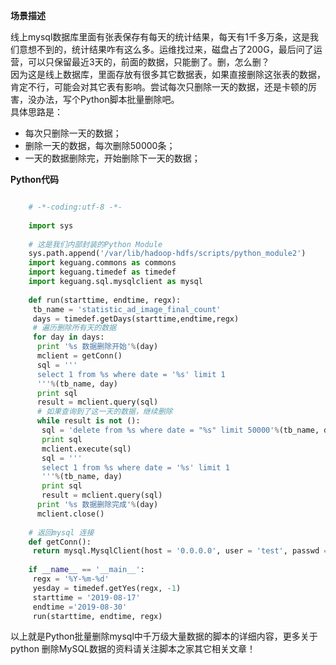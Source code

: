 **场景描述**

线上mysql数据库里面有张表保存有每天的统计结果，每天有1千多万条，这是我们意想不到的，统计结果咋有这么多。运维找过来，磁盘占了200G，最后问了运营，可以只保留最近3天的，前面的数据，只能删了。删，怎么删？  
因为这是线上数据库，里面存放有很多其它数据表，如果直接删除这张表的数据，肯定不行，可能会对其它表有影响。尝试每次只删除一天的数据，还是卡顿的厉害，没办法，写个Python脚本批量删除吧。  
具体思路是：

  * 每次只删除一天的数据； 
  * 删除一天的数据，每次删除50000条； 
  * 一天的数据删除完，开始删除下一天的数据；   

**Python代码**

```python

    # -*-coding:utf-8 -*-
    
    import sys
    
    # 这是我们内部封装的Python Module
    sys.path.append('/var/lib/hadoop-hdfs/scripts/python_module2')
    import keguang.commons as commons
    import keguang.timedef as timedef
    import keguang.sql.mysqlclient as mysql
    
    def run(starttime, endtime, regx):
     tb_name = 'statistic_ad_image_final_count'
     days = timedef.getDays(starttime,endtime,regx)
     # 遍历删除所有天的数据
     for day in days:
      print '%s 数据删除开始'%(day)
      mclient = getConn()
      sql = '''
      select 1 from %s where date = '%s' limit 1
      '''%(tb_name, day)
      print sql
      result = mclient.query(sql)
      # 如果查询到了这一天的数据，继续删除
      while result is not ():
       sql = 'delete from %s where date = "%s" limit 50000'%(tb_name, day)
       print sql
       mclient.execute(sql)
       sql = '''
       select 1 from %s where date = '%s' limit 1
       '''%(tb_name, day)
       print sql
       result = mclient.query(sql)
      print '%s 数据删除完成'%(day)
      mclient.close()
    
    # 返回mysql 连接
    def getConn():
     return mysql.MysqlClient(host = '0.0.0.0', user = 'test', passwd = 'test', db= 'statistic')
    
    if __name__ == '__main__':
     regx = '%Y-%m-%d'
     yesday = timedef.getYes(regx, -1)
     starttime = '2019-08-17'
     endtime ='2019-08-30'
     run(starttime, endtime, regx)
```

以上就是Python批量删除mysql中千万级大量数据的脚本的详细内容，更多关于python 删除MySQL数据的资料请关注脚本之家其它相关文章！

